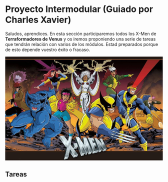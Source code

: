 # Proyecto Intermodular (Guiado por Charles Xavier)

Saludos, aprendices. En esta sección participaremos todos los X-Men de **Terraformadores de Venus** y os iremos proponiendo una serie de tareas que tendrán relación con varios de los módulos. Estad preparados porque de esto depende vuestro éxito o fracaso.

![X Men](img/xmen.jpg)

## Tareas

